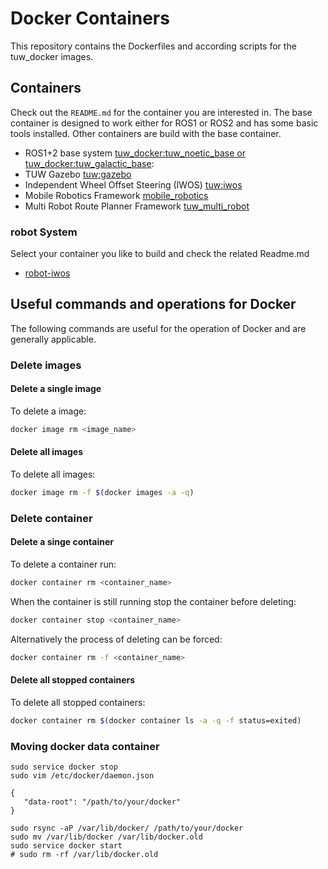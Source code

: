 # Docker Containers

This repository contains the Dockerfiles and according scripts for the tuw_docker images.

## Containers
Check out the `README.md` for the container you are interested in.
The base container is designed to work either for ROS1 or ROS2 and has some basic tools  installed.
Other containers are build with the base container.

* ROS1+2 base system [tuw_docker:tuw_noetic_base or tuw_docker:tuw_galactic_base](./base/):
* TUW Gazebo [tuw:gazebo](./gazebo/)
* Independent Wheel Offset Steering (IWOS) [tuw:iwos](./iwos/)
* Mobile Robotics Framework [mobile_robotics](./mobile_robotics)
* Multi Robot Route Planner Framework [tuw_multi_robot](./tuw_multi_robot/mrrp/)

### robot System
Select your container you like to build and check the related Readme.md

* [robot-iwos](./iwos/robot-iwos/Readme.md)

## Useful commands and operations for Docker

The following commands are useful for the operation of Docker and are generally applicable.

### Delete images

#### Delete a single image
To delete a image:
```bash
docker image rm <image_name>
```

#### Delete all images
To delete all images:
```bash
docker image rm -f $(docker images -a -q)
```

### Delete container

#### Delete a singe container
To delete a container run:
```bash
docker container rm <container_name>
```
When the container is still running stop the container before deleting:
```bash
docker container stop <container_name>
```
Alternatively the process of deleting can be forced:
```bash
docker container rm -f <container_name>
```

#### Delete all stopped containers
To delete all stopped containers:
```bash
docker container rm $(docker container ls -a -q -f status=exited)
```

### Moving docker data container
```
sudo service docker stop
sudo vim /etc/docker/daemon.json 
```
```
{ 
   "data-root": "/path/to/your/docker" 
}
```
```
sudo rsync -aP /var/lib/docker/ /path/to/your/docker
sudo mv /var/lib/docker /var/lib/docker.old
sudo service docker start
# sudo rm -rf /var/lib/docker.old
```


